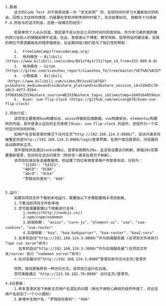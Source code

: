 	1.致谢
	    这次的Code Test 对于我来说是一次 “史无前例” 的、在短时间内学习大量新知识的机会。回想上次这样的情景，仍是要在学校冲刺考研的时候了。无论结果如何, 我都将十分感谢F.d.所给与的这次机会，这是一段难忘的经历! 

	    若是单凭个人从头创造，我定是不足以在这七天的时间内完成目标。作为学习者的我所做的努力在前人的铺路前微不足道。在此，我感谢以下博客、教学视频、指导网站的建设者，及我的两位不愿透露姓名的程序猿朋友，在此期间他/她们给与了指引性的帮助：

        1.	FreeCodeCamp(freecodecamp.org)
        2.	晓舟报告 – Bilibili (https://www.bilibili.com/video/BV1zf4y1r711?spm_id_from=333.999.0.0)
        3.	晓舟报告 – Gitee (https://gitee.com/xiaozhou_report/xiaozhou_fe/tree/master/%E7%AC%AC07%E7%AB%A0%EF%BC%9AVue.js%E5%9F%BA%E7%A1%80%E6%95%99%E7%A8%8B)
        4.	小野森森 - Bilibili（https://www.bilibili.com/video/BV1vv411A7GD?p=1&share_medium=android&share_plat=android&share_session_id=510d5c78-a0c3-4d73-81b4-3f9b91662529&share_source=WEIXIN&share_tag=s_i&timestamp=1649164059&unique_k=FjYyZwd）
        5.	Kuan: vue-flip-clock (https://github.com/weicong678/kuan-vue-flip-clock)

	2.项目介绍：
	    该项目主要使用koa构建后台，axios传输前后端数据，vue构建前台，elementui构建网页内容。其中登录认证后的主页使用了Kuan: vue-flip-clock 的组件，该组件为一个实时显示时间的时钟。
		如用户在没有登录的情况下访问主页“http://192.168.124.5:8080/”，该访问请求将被重定向至http://192.168.124.5:8080/login登录界面，在用户成功登录后，浏览器将自动跳转到主页。
		其中登陆状态通过cookie确认，登录有效期为20s，且没有设置访问刷新，即每20s您需要重新登录，否则将无法访问首页（除非您一直呆在首页不刷新）。
		该项目后端没有连接数据库，但设置了四位有效登录用户供登录测试，分别为：
			"12345": "54321",
    		"ABCD": "DCBA",
    		"abcd": "dcba"
			"罗翔说你真刑": "666"
			

	3.运行：
		如需将项目文件下载到本地运行，需要按以下步骤配置相关项目依赖。
		1.下载当前项目文件到本地
		2.您可能需要配置以下依赖进行支持：
			1.nodejs(http://nodejs.cn/)
			2.npm/cnpm/nodemon
			3.前端依赖： "axios"，"core-js"，"element-ui"，"vue"，"vue-cookies"，"vue-router"
			4.后端依赖："koa"，"koa-bodyparser"，"koa-router"，"koa2-cors"
		3.在本机启动“http://192.168.124.5:8080/”作为前端服务器 (在项目文件夹执行 “npm run serve”命令)
		  在本机启动“http://192.168.124.5:3000/”作为后端服务器”(在项目文件夹/server 执行 “nodemon server”命令)
		4.在浏览器访问“http://192.168.124.5:8080”登录后即可访问主页/登录页

		然而，我将更推荐另一种访问方式。该项目已运行在云端，
		您可直接通过 "http://123.56.182.70:8080" 访问主页/登录页。
		---------------------
	4.8日更新：
		1.修复登录状态下刷新主页用户名混乱的问题（再也不用担心麻烦的组件传值了，并且在用户名前加了一个小小图标）
		2.新增中文用户名："罗翔说你真刑": "666"
